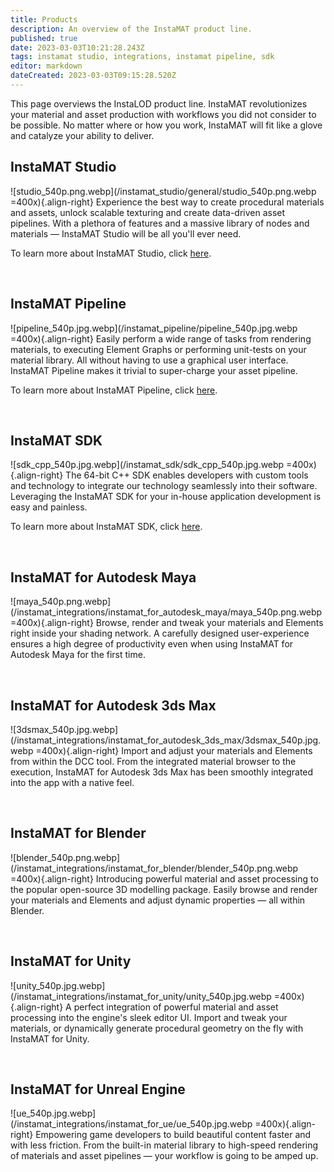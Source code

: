 ```yaml
---
title: Products
description: An overview of the InstaMAT product line.
published: true
date: 2023-03-03T10:21:28.243Z
tags: instamat studio, integrations, instamat pipeline, sdk
editor: markdown
dateCreated: 2023-03-03T09:15:28.520Z
---
```


This page overviews the InstaLOD product line. InstaMAT revolutionizes your material and asset production with workflows you did not consider to be possible. No matter where or how you work, InstaMAT will fit like a glove and catalyze your ability to deliver.

## InstaMAT Studio

![studio_540p.png.webp](/instamat_studio/general/studio_540p.png.webp =400x){.align-right} Experience the best way to create procedural materials and assets, unlock scalable texturing and create data-driven asset pipelines. With a plethora of features and a massive library of nodes and materials — InstaMAT Studio will be all you'll ever need.

To learn more about InstaMAT Studio, click [here](/Products/InstaMAT_Studio).

<br style="clear: right;"/>

## InstaMAT Pipeline
![pipeline_540p.jpg.webp](/instamat_pipeline/pipeline_540p.jpg.webp =400x){.align-right} Easily perform a wide range of tasks from rendering materials, to executing Element Graphs or performing unit-tests on your material library. All without having to use a graphical user interface. InstaMAT Pipeline makes it trivial to super-charge your asset pipeline.

To learn more about InstaMAT Pipeline, click [here](/Products/InstaMAT_Pipeline).

<br style="clear: right;"/>

## InstaMAT SDK
![sdk_cpp_540p.jpg.webp](/instamat_sdk/sdk_cpp_540p.jpg.webp =400x){.align-right} The 64-bit C++ SDK enables developers with custom tools and technology to integrate our technology seamlessly into their software. Leveraging the InstaMAT SDK for your in-house application development is easy and painless.

To learn more about InstaMAT SDK, click [here](/Products/InstaMAT_C++_SDK).

<br style="clear: right;"/>

## InstaMAT for Autodesk Maya
![maya_540p.png.webp](/instamat_integrations/instamat_for_autodesk_maya/maya_540p.png.webp =400x){.align-right} Browse, render and tweak your materials and Elements right inside your shading network. A carefully designed user-experience ensures a high degree of productivity even when using InstaMAT for Autodesk Maya for the first time.

<br style="clear: right;"/>

## InstaMAT for Autodesk 3ds Max
![3dsmax_540p.jpg.webp](/instamat_integrations/instamat_for_autodesk_3ds_max/3dsmax_540p.jpg.webp =400x){.align-right} Import and adjust your materials and Elements from within the DCC tool. From the integrated material browser to the execution, InstaMAT for Autodesk 3ds Max has been smoothly integrated into the app with a native feel.

<br style="clear: right;"/>

## InstaMAT for Blender
![blender_540p.png.webp](/instamat_integrations/instamat_for_blender/blender_540p.png.webp =400x){.align-right} Introducing powerful material and asset processing to the popular open-source 3D modelling package. Easily browse and render your materials and Elements and adjust dynamic properties — all within Blender.

<br style="clear: right;"/>

## InstaMAT for Unity
![unity_540p.jpg.webp](/instamat_integrations/instamat_for_unity/unity_540p.jpg.webp =400x){.align-right} A perfect integration of powerful material and asset processing into the engine's sleek editor UI. Import and tweak your materials, or dynamically generate procedural geometry on the fly with InstaMAT for Unity.

<br style="clear: right;"/>

## InstaMAT for Unreal Engine
![ue_540p.jpg.webp](/instamat_integrations/instamat_for_ue/ue_540p.jpg.webp =400x){.align-right} Empowering game developers to build beautiful content faster and with less friction. From the built-in material library to high-speed rendering of materials and asset pipelines — your workflow is going to be amped up.

<br style="clear: right;"/>